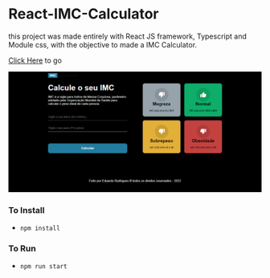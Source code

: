 # React-IMC-Calculator

this project was made entirely with React JS framework, Typescript and Module css, with the objective to made a IMC Calculator.

[Click Here](https://react-imc-calc.netlify.app) to go

![App Images](/src/assets/1.png) 









### To Install

- `npm install`

### To Run 
- `npm run start`
